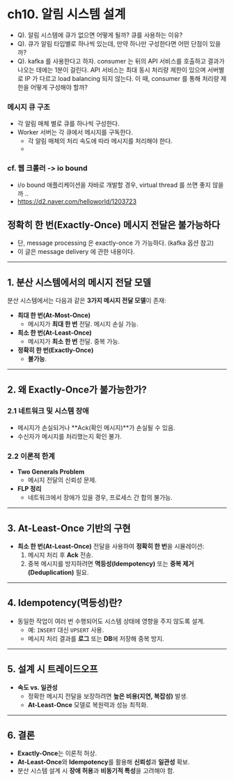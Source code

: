 # ch10. 알림 시스템 설계
- Q). 알림 시스템에 큐가 없으면 어떻게 될까? 큐를 사용하는 이유?
- Q). 큐가 알림 타입별로 하나씩 있는데, 만약 하나만 구성한다면 어떤 단점이 있을까?
- Q). kafka 를 사용한다고 하자. consumer 는 뒤의 API 서비스를 호출하고 결과가 나오는 데에는 1분이 걸린다. API 서비스는 최대 동시 처리량 제한이 있으며 서버별로 IP 가 다르고 load balancing 되지 않는다. 이 때, consumer 를 통해 처리량 제한을 어떻게 구성해야 할까?

### 메시지 큐 구조
- 각 알림 매체 별로 큐를 하나씩 구성한다.
- Worker 서버는 각 큐에서 메시지를 구독한다.
  - 각 알림 매체의 처리 속도에 따라 메시지를 처리해야 한다.
  - 

### cf. 웹 크롤러 -> io bound
- i/o bound 애플리케이션을 자바로 개발할 경우, virtual thread 를 쓰면 좋지 않을까 ..
- https://d2.naver.com/helloworld/1203723

## 정확히 한 번(Exactly-Once) 메시지 전달은 불가능하다
- 단, message processing 은 exactly-once 가 가능하다. (kafka 옵션 참고)
- 이 글은 message delivery 에 관한 내용이다.
---

## 1. 분산 시스템에서의 메시지 전달 모델
분산 시스템에서는 다음과 같은 **3가지 메시지 전달 모델**이 존재:
- **최대 한 번(At-Most-Once)**  
  - 메시지가 **최대 한 번** 전달. 메시지 손실 가능.
- **최소 한 번(At-Least-Once)**  
  - 메시지가 **최소 한 번** 전달. 중복 가능.
- **정확히 한 번(Exactly-Once)**  
  - **불가능**.

---

## 2. 왜 Exactly-Once가 불가능한가?
### 2.1 네트워크 및 시스템 장애
- 메시지가 손실되거나 **Ack(확인 메시지)**가 손실될 수 있음.
- 수신자가 메시지를 처리했는지 확인 불가.

### 2.2 이론적 한계
- **Two Generals Problem**  
  - 메시지 전달의 신뢰성 문제.  
- **FLP 정리**  
  - 네트워크에서 장애가 있을 경우, 프로세스 간 합의 불가능.

---

## 3. At-Least-Once 기반의 구현
- **최소 한 번(At-Least-Once)** 전달을 사용하여 **정확히 한 번**을 시뮬레이션:
  1. 메시지 처리 후 **Ack** 전송.
  2. 중복 메시지를 방지하려면 **멱등성(Idempotency)** 또는 **중복 제거(Deduplication)** 필요.

---

## 4. Idempotency(멱등성)란?
- 동일한 작업이 여러 번 수행되어도 시스템 상태에 영향을 주지 않도록 설계.
  - 예: `INSERT` 대신 `UPSERT` 사용.
  - 메시지 처리 결과를 **로그** 또는 **DB**에 저장해 중복 방지.

---

## 5. 설계 시 트레이드오프
- **속도 vs. 일관성**  
  - 정확한 메시지 전달을 보장하려면 **높은 비용(지연, 복잡성)** 발생.  
  - **At-Least-Once** 모델로 복원력과 성능 최적화.

---

## 6. 결론
- **Exactly-Once**는 이론적 허상.
- **At-Least-Once**와 **Idempotency**를 활용해 **신뢰성**과 **일관성** 확보.
- 분산 시스템 설계 시 **장애 허용**과 **비동기적 특성**을 고려해야 함.
